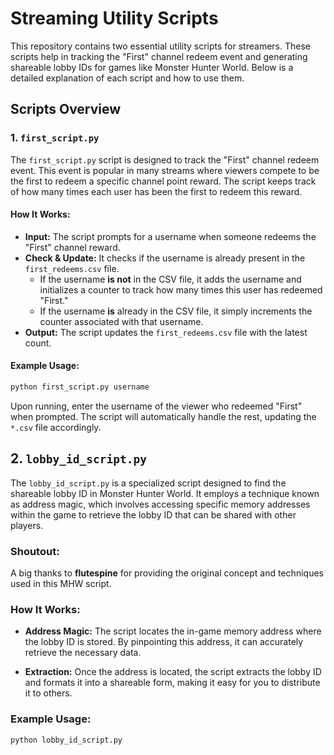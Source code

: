 # Streaming Utility Scripts

This repository contains two essential utility scripts for streamers. These scripts help in tracking the "First" channel redeem event and generating shareable lobby IDs for games like Monster Hunter World. Below is a detailed explanation of each script and how to use them.

## Scripts Overview

### 1. `first_script.py`

The `first_script.py` script is designed to track the "First" channel redeem event. This event is popular in many streams where viewers compete to be the first to redeem a specific channel point reward. The script keeps track of how many times each user has been the first to redeem this reward.

#### How It Works:
- **Input:** The script prompts for a username when someone redeems the "First" channel reward.
- **Check & Update:** It checks if the username is already present in the `first_redeems.csv` file.
  - If the username **is not** in the CSV file, it adds the username and initializes a counter to track how many times this user has redeemed "First."
  - If the username **is** already in the CSV file, it simply increments the counter associated with that username.
- **Output:** The script updates the `first_redeems.csv` file with the latest count.

#### Example Usage:
```bash
python first_script.py username 
```

Upon running, enter the username of the viewer who redeemed "First" when prompted. The script will automatically handle the rest, updating the `*.csv` file accordingly.

## 2. `lobby_id_script.py`

The `lobby_id_script.py` is a specialized script designed to find the shareable lobby ID in Monster Hunter World. It employs a technique known as address magic, which involves accessing specific memory addresses within the game to retrieve the lobby ID that can be shared with other players.

### Shoutout:
A big thanks to **flutespine** for providing the original concept and techniques used in this MHW script.

### How It Works:

- **Address Magic:** The script locates the in-game memory address where the lobby ID is stored. By pinpointing this address, it can accurately retrieve the necessary data.
  
- **Extraction:** Once the address is located, the script extracts the lobby ID and formats it into a shareable form, making it easy for you to distribute it to others.

### Example Usage:
```bash
python lobby_id_script.py
